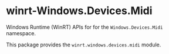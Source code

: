 <!-- warning: Please don't edit this file. It was automatically generated. -->

# winrt-Windows.Devices.Midi

Windows Runtime (WinRT) APIs for for the `Windows.Devices.Midi` namespace.

This package provides the `winrt.windows.devices.midi` module.
